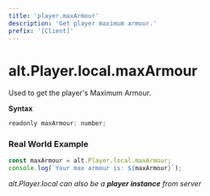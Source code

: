 ```yaml
---
title: 'player.maxArmour'
description: 'Get player maximum armour.'
prefix: '[Client]'
---
```


# alt.Player.local.maxArmour

Used to get the player's Maximum Armour.

**Syntax**

```js
readonly maxArmour: number;
```

### Real World Example

```js
const maxArmour = alt.Player.local.maxArmour;
console.log(`Your max armour is: ${maxArmour}`);
```

_alt.Player.local can also be a **player instance** from server_
